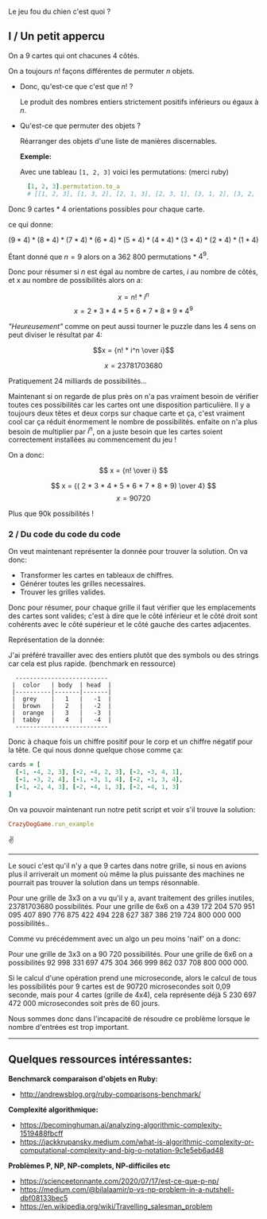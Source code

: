 Le jeu fou du chien c'est quoi ?

## I / Un petit appercu

On a 9 cartes qui ont chacunes 4 côtés.

On a toujours $n!$ façons différentes de permuter $n$ objets.

- Donc, qu'est-ce que c'est que $n!$ ?

  Le produit des nombres entiers strictement positifs inférieurs ou égaux à $n$.

- Qu'est-ce que permuter des objets ?

  Réarranger des objets d'une liste de manières discernables.

  **Exemple:**

    Avec une tableau `[1, 2, 3]` voici les permutations: (merci ruby)

    ```ruby
      [1, 2, 3].permutation.to_a
      # [[1, 2, 3], [1, 3, 2], [2, 1, 3], [2, 3, 1], [3, 1, 2], [3, 2, 1]]
    ```

Donc 9 cartes * 4 orientations possibles pour chaque carte.

ce qui donne:

$$ (9 * 4) * ( 8 * 4) * (7 * 4) * (6 * 4) * (5 * 4) * (4 * 4) * (3 * 4) * (2 * 4) * (1 * 4) $$

Étant donné que $n = 9$ alors on a 362 800 permutations * $4^9$.

Donc pour résumer si $n$ est égal au nombre de cartes, $i$ au nombre de côtés, et x au nombre de possibilités alors on a:

$$ x = n! * i^n $$
$$ x = 2 * 3 * 4 * 5 * 6 * 7 * 8 * 9 * 4^9 $$

_"Heureusement"_ comme on peut aussi tourner le puzzle dans les 4 sens on peut diviser le résultat par 4:

$$x = {n! * i^n \over i}$$

$$ x = 23781703680 $$

Pratiquement 24 milliards de possibilités...

Maintenant si on regarde de plus près on n'a pas vraiment besoin de vérifier toutes ces possibilités car les cartes ont une disposition particulière. Il y a toujours deux têtes et deux corps sur chaque carte et ça, c'est vraiment cool car ça réduit énormement le nombre de possibilités. enfaite on n'a plus besoin de multiplier par $i^n$, on a juste besoin que les cartes soient correctement installées au commencement du jeu !

On a donc:

$$ x = {n! \over i} $$

$$ x = {( 2 * 3 * 4 * 5 * 6 * 7 * 8 * 9) \over 4} $$
$$ x = 90720 $$

Plus que 90k possibilités !

### 2 / Du code du code du code

On veut maintenant représenter la donnée pour trouver la solution. On va donc:

  - Transformer les cartes en tableaux de chiffres.
  - Générer toutes les grilles necessaires.
  - Trouver les grilles valides.

Donc pour résumer, pour chaque grille il faut vérifier que les emplacements des cartes sont valides; c'est à dire que le côté inférieur et le côté droit sont cohérents avec le côté supérieur et le côté gauche des cartes adjacentes.

Représentation de la donnée:

J'ai préféré travailler avec des entiers plutôt que des symbols ou des strings car cela est plus rapide. (benchmark en ressource)

```
  --------------------------
 |  color   | body  | head  |
 |----------|-------|-------|
 |  grey    |   1   |   -1  |
 |  brown   |   2   |   -2  |
 |  orange  |   3   |   -3  |
 |  tabby   |   4   |   -4  |
  --------------------------
```

Donc à chaque fois un chiffre positif pour le corp et un chiffre négatif pour la tête.
Ce qui nous donne quelque chose comme ça:

```ruby
cards = [
  [-1, -4, 2, 3], [-2, -4, 2, 3], [-2, -3, 4, 1],
  [-1, -3, 2, 4], [-1, -3, 1, 4], [-2, -1, 3, 4],
  [-1, -2, 4, 3], [-2, -4, 1, 3], [-2, -4, 1, 3]
]
```

On va pouvoir maintenant run notre petit script et voir s'il trouve la solution:

```ruby
CrazyDogGame.run_example
```

✌️

---

Le souci c'est qu'il n'y a que 9 cartes dans notre grille, si nous en avions plus il arriverait un moment où même la plus puissante des machines ne pourrait pas trouver la solution dans un temps résonnable.

Pour une grille de 3x3 on a vu qu'il y a, avant traitement des grilles inutiles, 23781703680 possibilités.
Pour une grille de 6x6 on a 439 172 204 570 951 095 407 890 776 875 422 494 228 627 387 386 219 724 800 000 000 possibilités..

Comme vu précédemment avec un algo un peu moins 'naïf' on a donc:

Pour une grille de 3x3 on a 90 720 possibilités.
Pour une grille de 6x6 on a possibilités 92 998 331 697 475 304 366 999 862 037 708 800 000 000.

Si le calcul d'une opération prend une microseconde, alors le calcul de tous les possibilités pour 9 cartes est de 90720 microsecondes soit 0,09 seconde, mais pour 4 cartes (grille de 4x4), cela représente déjà 5 230 697 472 000 microsecondes soit près de 60 jours.

Nous sommes donc dans l'incapacité de résoudre ce problème lorsque le nombre d'entrées est trop important.

---

## Quelques ressources intéressantes:

**Benchmarck comparaison d'objets en Ruby:**

- http://andrewsblog.org/ruby-comparisons-benchmark/

**Complexité algorithmique:**

- https://becominghuman.ai/analyzing-algorithmic-complexity-1519488fbcff
- https://jackkrupansky.medium.com/what-is-algorithmic-complexity-or-computational-complexity-and-big-o-notation-9c1e5eb6ad48

**Problèmes P, NP, NP-complets, NP-difficiles etc**

- https://scienceetonnante.com/2020/07/17/est-ce-que-p-np/
- https://medium.com/@bilalaamir/p-vs-np-problem-in-a-nutshell-dbf08133bec5
- https://en.wikipedia.org/wiki/Travelling_salesman_problem
